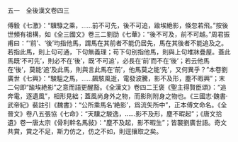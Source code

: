 五一　全後漢文卷四三

傅毅《七激》：“驥騄之乘，……前不可先，後不可追，踰埃絶影，倏忽若飛。”按後世頻有祖構，如《全三國文》卷三二劉劭《七華》：“後不可及，前不可越。”周君振甫曰：“‘前’、‘後’均指他馬，謂馬在其前者不能仍居先，馬在其後者不能追及之。若指此馬，則上句可通，下句無義理；苟下句别指他馬，則與上句堆牀疊屋。蓋此馬既‘不可先’，則必不在‘後’，既‘不可追’，必長在‘前’而不在‘後’；若云他馬在‘後’，莫能‘追’及此馬，則與言此馬在‘前’，他馬莫之能‘先’，又何異乎？”本卷劉廣世《七興》：“駿駔之馬，……飆駭風逝，電發波騰，影不及形，塵不暇興”；末二句即“踰埃絶影”之意而語更醒豁。《全漢文》卷四二王褒《聖主得賢臣頌》：“追奔電，逐遺風”，相形見絀；蓋風尚身外之物，而影則附身之物也。《三國志·魏書·武帝紀》裴註引《魏書》：“公所乘馬名‘絶影’，爲流矢所中”，正本傅文命名。《全晉文》卷八五張協《七命》：“天驥之駿逸，……影不及形，塵不暇起”；《唐文拾遺》卷一唐太宗《骨利幹名馬敍》：“塵不及起，影不暇生”；皆襲劉廣世語。奇文共賞，賞之不足，斯力仿之，仿之不如，則逕攘取之矣。